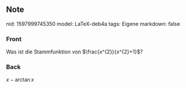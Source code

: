 ## Note
nid: 1597999745350
model: LaTeX-deb4a
tags: Eigene
markdown: false

### Front
Was ist die Stammfunktion von $\frac{x^{2}}{x^{2}+1}$?

### Back
$x-\arctan x$
